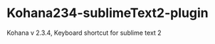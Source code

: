 Kohana234-sublimeText2-plugin
=============================

Kohana v 2.3.4, Keyboard shortcut for sublime text 2